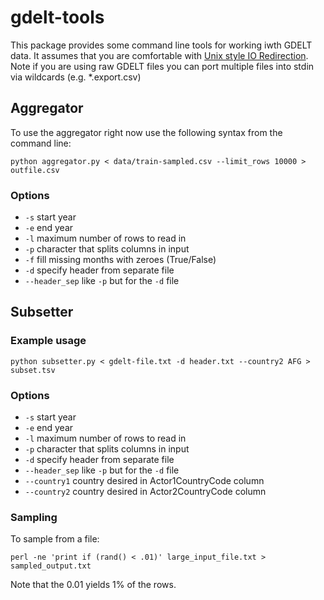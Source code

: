 gdelt-tools
===========
This package provides some command line tools for working iwth GDELT data.  It assumes that you are comfortable with [Unix style IO Redirection](http://www.tuxfiles.org/linuxhelp/iodirection.html).  Note if you are using raw GDELT files you can port multiple files into stdin via wildcards (e.g. *.export.csv)

## Aggregator

To use the aggregator right now use the following syntax from the command line:

```
python aggregator.py < data/train-sampled.csv --limit_rows 10000 > outfile.csv
```

### Options

- `-s` start year
- `-e` end year
- `-l` maximum number of rows to read in
- `-p` character that splits columns in input
- `-f` fill missing months with zeroes (True/False)
- `-d` specify header from separate file
- `--header_sep` like `-p` but for the `-d` file

## Subsetter

### Example usage

```
python subsetter.py < gdelt-file.txt -d header.txt --country2 AFG > subset.tsv
```

### Options

- `-s` start year
- `-e` end year
- `-l` maximum number of rows to read in
- `-p` character that splits columns in input
- `-d` specify header from separate file
- `--header_sep` like `-p` but for the `-d` file
- `--country1` country desired in Actor1CountryCode column
- `--country2` country desired in Actor2CountryCode column

### Sampling
To sample from a file:
```
perl -ne 'print if (rand() < .01)' large_input_file.txt > sampled_output.txt
```
Note that the 0.01 yields 1% of the rows.